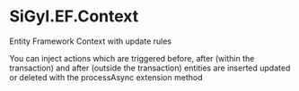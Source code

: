 SiGyl.EF.Context
================

Entity Framework Context with update rules

You can inject actions which are triggered before, after (within the transaction) and after (outside the transaction) entities are inserted updated or deleted with the processAsync extension method
